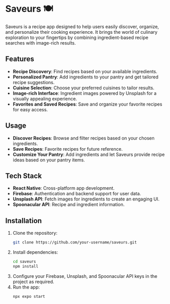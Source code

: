 # Saveurs 🍽️

Saveurs is a recipe app designed to help users easily discover, organize, and personalize their cooking experience. It brings the world of culinary exploration to your fingertips by combining ingredient-based recipe searches with image-rich results.

## Features

- **Recipe Discovery**: Find recipes based on your available ingredients.
- **Personalized Pantry**: Add ingredients to your pantry and get tailored recipe suggestions.
- **Cuisine Selection**: Choose your preferred cuisines to tailor results.
- **Image-rich Interface**: Ingredient images powered by Unsplash for a visually appealing experience.
- **Favorites and Saved Recipes**: Save and organize your favorite recipes for easy access.

## Usage
- **Discover Recipes**: Browse and filter recipes based on your chosen ingredients.
- **Save Recipes**: Favorite recipes for future reference.
- **Customize Your Pantry**: Add ingredients and let Saveurs provide recipe ideas based on your pantry items.

## Tech Stack

- **React Native**: Cross-platform app development.
- **Firebase**: Authentication and backend support for user data.
- **Unsplash API**: Fetch images for ingredients to create an engaging UI.
- **Spoonacular API**: Recipe and ingredient information.

## Installation

1. Clone the repository:
   ```bash
   git clone https://github.com/your-username/saveurs.git
   ```
2. Install dependencies:
   ```bash
   cd saveurs
   npm install
   ```
4. Configure your Firebase, Unsplash, and Spoonacular API keys in the project as required.
5. Run the app:
   ```bash
   npx expo start
   ```



